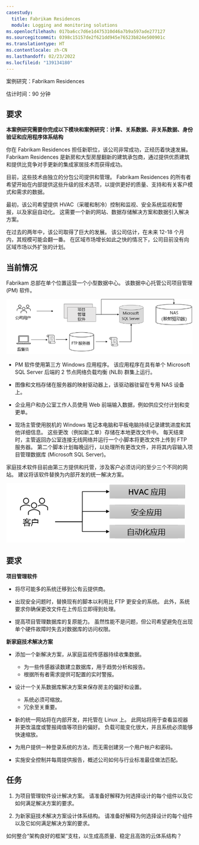 ```yaml
---
casestudy:
  title: Fabrikam Residences
  module: Logging and monitoring solutions
ms.openlocfilehash: 017ba6cc7d6e1d475310d46a7b9a597ade277127
ms.sourcegitcommit: 0398c15157de2f621dd945e76523b824e500901c
ms.translationtype: HT
ms.contentlocale: zh-CN
ms.lasthandoff: 02/23/2022
ms.locfileid: "139134180"
---
```

案例研究：Fabrikam Residences

估计时间：90 分钟

## <a name="requirements"></a>要求

**本案例研究需要你完成以下模块和案例研究：计算、关系数据、非关系数据、身份验证和应用程序体系结构**

你在 Fabrikam Residences 担任新职位，该公司非常成功，正经历着快速发展。 Fabrikam Residences 是新房和大型房屋翻新的建筑承包商，通过提供优质建筑和提供比竞争对手更新的集成家居技术而获得成功。  

目前，这些技术由独立的分包公司提供和管理。 Fabrikam Residences 的所有者希望开始在内部提供这些升级的技术选项，以提供更好的质量、支持和有关客户模式和需求的数据。 
 
最初，该公司希望提供 HVAC（采暖和制冷）控制和监视、安全系统监视和警报，以及家庭自动化。 这需要一个新的网站、数据存储解决方案和数据引入解决方案。

在过去的两年中，该公司取得了巨大的发展。 该公司估计，在未来 12-18 个月内，其规模可能会翻一番。 在区域市场增长如此之快的情况下，公司目前没有向区域市场以外扩张的计划。

## <a name="current-situation"></a>当前情况

Fabrikam 总部在单个位置运营一个小型数据中心。 该数据中心托管公司项目管理 (PM) 软件。

![项目管理软件体系结构](media/fabrikam.png)

- PM 软件使用第三方 Windows 应用程序。 该应用程序在具有单个 Microsoft SQL Server 后端的 2 节点网络负载均衡 (NLB) 群集上运行。  

- 图像和文档存储在服务器的映射驱动器上，该驱动器驻留在专用 NAS 设备上。

- 企业用户和办公室工作人员使用 Web 前端输入数据，例如供应交付计划和变更单。

-   现场主管使用脱机的 Windows 笔记本电脑和平板电脑持续记录建筑进度和其他详细信息。  这些更改（例如新工单）存储在本地更改文件中。  每天结束时，主管返回办公室连接无线网络并运行一个小脚本将更改文件上传到 FTP 服务器。  第二个脚本计划每晚运行，以处理所有更改文件，并将其内容输入项目管理数据库 (Microsoft SQL Server)。

家庭技术软件目前由第三方提供和托管，涉及客户必须访问的至少三个不同的网站。  建议将该软件替换为内部开发的统一解决方案。

![HVAC、安全性和自动化应用关系图](media/software.png)

## <a name="requirements"></a>要求 

**项目管理软件**

- 将尽可能多的系统迁移到公有云提供商。

- 出现安全问题时，替换现有的脚本以利用比 FTP 更安全的系统。 此外，系统要求你确保更改文件在上传后立即得到处理。

- 提高项目管理数据库的复原能力。 虽然性能不是问题，但公司希望避免在出现单个硬件故障时失去对数据库的访问权限。

**新家庭技术解决方案**

- 添加一个新解决方案，从家庭监视传感器持续收集数据。
  - 为一些传感器读数建立数据库，用于趋势分析和报告。
  - 根据所有者需求提供可配置的实时警报。
  
- 设计一个关系数据库解决方案来保存房主的偏好和设置。
  - 系统必须可缩放。
  - 冗余至关重要。
  
- 新的统一网站将在内部开发，并托管在 Linux 上。  此网站将用于查看监视器并更改温度或警报阈值等项目的偏好。 负载可能变化很大，并且系统必须能够快速缩放。

-   为用户提供一种登录系统的方法，而无需创建另一个用户帐户和密码。

- 实施安全控制并每周提供报告，概述公司如何与行业标准最佳做法匹配。

## <a name="tasks"></a>任务 

1. 为项目管理软件设计解决方案。 请准备好解释为何选择设计的每个组件以及它如何满足解决方案的要求。

2. 为新家庭技术解决方案设计体系结构。 请准备好解释为何选择设计的每个组件以及它如何满足解决方案的要求。

如何整合“架构良好的框架”支柱，以生成高质量、稳定且高效的云体系结构？

